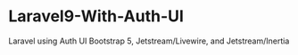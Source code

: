 # Laravel9-With-Auth-UI
Laravel using Auth UI Bootstrap 5, Jetstream/Livewire, and Jetstream/Inertia
